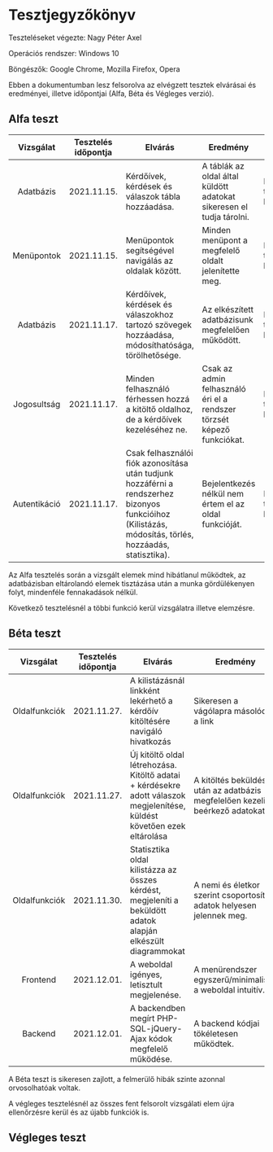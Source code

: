 # Tesztjegyzőkönyv

Teszteléseket végezte: Nagy Péter Axel

Operációs rendszer: Windows 10

Böngészők: Google Chrome, Mozilla Firefox, Opera

Ebben a dokumentumban lesz felsorolva az 
elvégzett tesztek elvárásai és eredményei, 
illetve időpontjai (Alfa, Béta és Végleges verzió).

## Alfa teszt

| Vizsgálat | Tesztelés időpontja | Elvárás | Eredmény | Hibák |
| :---: | --- | --- | --- | --- |
| Adatbázis | 2021.11.15. | Kérdőívek, kérdések és válaszok tábla hozzáadása. | A táblák az oldal által küldött adatokat sikeresen el tudja tárolni. | Nem találtam hibát. |
| Menüpontok | 2021.11.15. | Menüpontok segítségével navigálás az oldalak között. | Minden menüpont a megfelelő oldalt jelenítette meg. | Nem találtam hibát. |
| Adatbázis | 2021.11.17. | Kérdőívek, kérdések és válaszokhoz tartozó szövegek hozzáadása, módosíthatósága, törölhetősége. | Az elkészített adatbázisunk megfelelően működött. | Nem találtam hibát. |
| Jogosultság | 2021.11.17. | Minden felhasználó férhessen hozzá a kitöltő oldalhoz, de a kérdőívek kezeléséhez ne. | Csak az admin felhasználó éri el a rendszer törzsét képező funkciókat. | Nem találtam hibát. |
| Autentikáció | 2021.11.17. | Csak felhasználói fiók azonosítása után tudjunk hozzáférni a rendszerhez bizonyos funkcióihoz (Kilistázás, módosítás, törlés, hozzáadás, statisztika). | Bejelentkezés nélkül nem értem el az oldal funkcióját. | Nem találtam hibát. |

Az Alfa tesztelés során a vizsgált elemek mind hibátlanul működtek, az adatbázisban eltárolandó elemek tisztázása után a munka gördülékenyen folyt, mindenféle fennakadások nélkül.

Következő tesztelésnél a többi funkció kerül vizsgálatra illetve elemzésre.
## Béta teszt

| Vizsgálat | Tesztelés időpontja | Elvárás | Eredmény | Hibák |
| :---: | --- | --- | --- | --- |
| Oldalfunkciók | 2021.11.27. | A kilistázásnál linkként lekérhető a kérdőív kitöltésére navigáló hivatkozás | Sikeresen a vágólapra másolódott a link | Nem találtam hibát. |
| Oldalfunkciók | 2021.11.27. | Új kitöltő oldal létrehozása. Kitöltő adatai + kérdésekre adott válaszok megjelenítése, küldést követően ezek eltárolása| A kitöltés beküldése után az adatbázis megfelelően kezeli a beérkező adatokat. | Nem találtam hibát. |
| Oldalfunkciók | 2021.11.30. | Statisztika oldal kilistázza az összes kérdést, megjeleníti a beküldött adatok alapján elkészült diagrammokat | A nemi és életkor szerint csoportosított adatok helyesen jelennek meg. | Nem találtam hibát. |
| Frontend | 2021.12.01. | A weboldal igényes, letisztult megjelenése. | A menürendszer egyszerű/minimalista, a weboldal intuitív. | Nem találtam hibát. |
| Backend | 2021.12.01. | A backendben megírt PHP-SQL-jQuery-Ajax kódok megfelelő működése. | A backend kódjai tökéletesen működtek. | Nem találtam hibát. |

A Béta teszt is sikeresen zajlott, a felmerülő hibák szinte azonnal orvosolhatóak voltak.

A végleges tesztelésnél az összes fent felsorolt vizsgálati elem újra ellenőrzésre kerül és az újabb funkciók is.

## Végleges teszt
